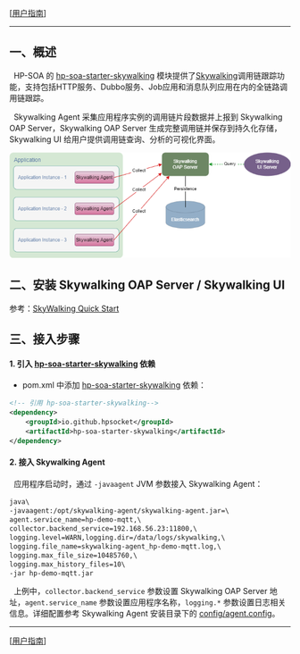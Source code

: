 [[用户指南](user_guide.md)]

---

## 一、概述
&nbsp;&nbsp;HP-SOA 的 [hp-soa-starter-skywalking](../../hp-soa-starter/hp-soa-starter-skywalking) 模块提供了[Skywalking](https://github.com/apache/skywalking)调用链跟踪功能，支持包括HTTP服务、Dubbo服务、Job应用和消息队列应用在内的全链路调用链跟踪。

&nbsp;&nbsp;Skywalking Agent 采集应用程序实例的调用链片段数据并上报到 Skywalking OAP Server，Skywalking OAP Server 生成完整调用链并保存到持久化存储，Skywalking UI 给用户提供调用链查询、分析的可视化界面。

![Skywalking](../../misc/doc/images/Skywalking.png "Skywalking")

## 二、安装 Skywalking OAP Server / Skywalking UI

参考：[SkyWalking Quick Start](https://skywalking.apache.org/zh/2020-04-19-skywalking-quick-start/)

## 三、接入步骤

#### 1. 引入 [hp-soa-starter-skywalking](../../hp-soa-starter/hp-soa-starter-skywalking) 依赖
- pom.xml 中添加 [hp-soa-starter-skywalking](../../hp-soa-starter/hp-soa-starter-skywalking) 依赖：

```xml
<!-- 引用 hp-soa-starter-skywalking-->
<dependency>
    <groupId>io.github.hpsocket</groupId>
    <artifactId>hp-soa-starter-skywalking</artifactId>
</dependency>
```

#### 2. 接入 Skywalking Agent

&nbsp;&nbsp;应用程序启动时，通过 `-javaagent` JVM 参数接入 Skywalking Agent：

```shell
java\
-javaagent:/opt/skywalking-agent/skywalking-agent.jar=\
agent.service_name=hp-demo-mqtt,\
collector.backend_service=192.168.56.23:11800,\
logging.level=WARN,logging.dir=/data/logs/skywalking,\
logging.file_name=skywalking-agent_hp-demo-mqtt.log,\
logging.max_file_size=10485760,\
logging.max_history_files=10\
-jar hp-demo-mqtt.jar
```

&nbsp;&nbsp;上例中，`collector.backend_service` 参数设置 Skywalking OAP Server 地址，`agent.service_name` 参数设置应用程序名称，`logging.*` 参数设置日志相关信息。详细配置参考 Skywalking Agent 安装目录下的 [config/agent.config](https://github.com/apache/skywalking-java/blob/main/apm-sniffer/config/agent.config)。

---

[[用户指南](user_guide.md)]